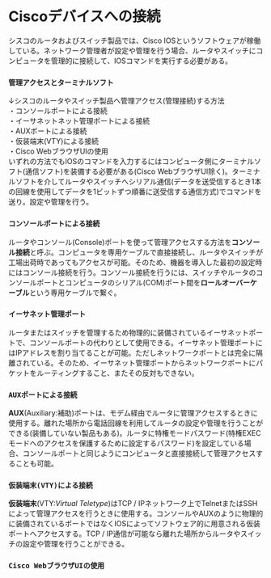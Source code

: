 # Ciscoデバイスへの接続
シスコのルータおよびスイッチ製品では、Cisco IOSというソフトウェアが稼働している。ネットワーク管理者が設定や管理を行う場合、ルータやスイッチにコンピュータを管理的に接続して、IOSコマンドを実行する必要がある。

### `管理アクセスとターミナルソフト`
↓シスコのルータやスイッチ製品へ管理アクセス(管理接続)する方法  
・コンソールポートによる接続  
・イーサネットネット管理ポートによる接続  
・AUXポートによる接続  
・仮装端末(VTY)による接続  
・Cisco WebブラウザUIの使用  
いずれの方法でもIOSのコマンドを入力するにはコンピュータ側にターミナルソフト(通信ソフト)を装備する必要がある(Cisco WebブラウザUI除く)。ターミナルソフトを介してルータやスイッチへシリアル通信(データを送受信するとき1本の回線を使用してデータを1ビットずつ順番に送受信する通信方式)でコマンドを送り。設定や管理を行う。

### `コンソールポートによる接続`
ルータやコンソール(Console)ポートを使って管理アクセスする方法を**コンソール接続**と呼ぶ。コンピュータを専用ケーブルで直接接続し、ルータやスイッチが工場出荷時であってもアクセスが可能。そのため、機器を導入した最初の設定時にはコンソール接続を行う。コンソール接続を行うには、スイッチやルータのコンソールポートとコンピュータのシリアル(COM)ポート間を**ロールオーバーケーブル**という専用ケーブルで繋ぐ。

### `イーサネット管理ポート`
ルータまたはスイッチを管理するため物理的に装備されているイーサネットポートで、コンソールポートの代わりとして使用できる。イーサネット管理ポートにはIPアドレスを割り当てることが可能。ただしネットワークポートとは完全に隔離されている。そのため、イーサネット管理ポートからネットワークポートにパケットをルーティングすること、またその反対もできない。

### `AUXポートによる接続`
**AUX**(Auxiliary:補助)ポートは、モデム経由でルータに管理アクセスするときに使用する。離れた場所から電話回線を利用してルータの設定や管理を行うことができる(装備していない製品もある)。ルータに特権モードパスワード(特権EXECモードへのアクセスを保護するために設定するパスワード)を設定している場合、コンソールポートと同じようにコンピュータと直接接続して管理アクセスすることも可能。

### `仮装端末(VTY)による接続`
**仮装端末**(VTY:*Virtual Teletype*)はTCP / IPネットワーク上でTelnetまたはSSHによって管理アクセスを行うときに使用する。コンソールやAUXのように物理的に装備されているポートではなくIOSによってソフトウェア的に用意される仮装ポートへアクセスする。TCP / IP通信が可能なら離れた場所からルータやスイッチの設定や管理を行うことができる。

### `Cisco WebブラウザUIの使用`
